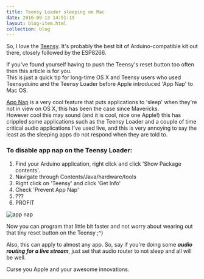 ```yaml
---
title: Teensy Loader sleeping on Mac
date: 2016-09-13 14:51:19
layout: blog-item.html
collection: blog
---
```


So, I love the [Teensy](https://www.pjrc.com/teensy/index.html). It's probably the best bit of Arduino-compatible kit out there, closely followed by the ESP8266.

If you've found yourself having to push the Teensy's reset button too often then this article is for you.  
This is just a quick tip for long-time OS X and Teensy users who used Teensyduino and the Teensy Loader before Apple introduced 'App Nap' to Mac OS.

[App Nap](http://arstechnica.com/apple/2013/10/os-x-10-9/13/) is a very cool feature that puts applications to 'sleep' when they're not in view on OS X, this has been the case since Mavericks.  
However cool this may sound (and it is cool, nice one Apple!) this has crippled some applications such as the Teensy Loader and a couple of time critical audio applications I've used live, and this is very annoying to say the least as the sleeping apps do not respond when they are told to.

### To disable app nap on the Teensy Loader:

1. Find your Arduino application, right click and click 'Show Package contents'.
2. Navigate through Contents/Java/hardware/tools
3. Right click on 'Teensy' and click 'Get Info'
4. Check 'Prevent App Nap'
5. ???
6. PROFIT

![app nap](http://wray.pro/blog/static/app-nap.png)

Now you can program that little bit faster and not worry about wearing out that tiny reset button on the Teensy ;^)

Also, this can apply to almost any app. So, say if you're doing some ***audio routing for a live stream***, just set that audio router to not sleep and all will be well.

Curse you Apple and your awesome innovations.